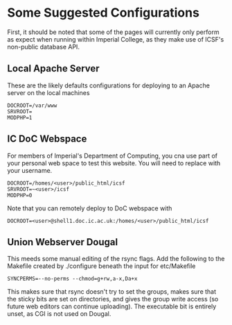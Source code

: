 Some Suggested Configurations
=============================

First, it should be noted that some of the pages will currently only
perform as expect when running within Imperial College, as they make
use of ICSF's non-public database API.

Local Apache Server
-------------------

These are the likely defaults configurations for deploying to an Apache
server on the local machines

```shell
DOCROOT=/var/www
SRVROOT=
MODPHP=1
```


IC DoC Webspace
---------------

For members of Imperial's Department of Computing, you cna use part of
your personal web space to test this website. You will need to replace
<user> with your username.

```shell
DOCROOT=/homes/<user>/public_html/icsf
SRVROOT=~<user>/icsf
MODPHP=0
```

Note that you can remotely deploy to DoC webspace with

```shell
DOCROOT=<user>@shell1.doc.ic.ac.uk:/homes/<user>/public_html/icsf
```

Union Webserver Dougal
----------------------

This meeds some manual editing of the rsync flags. Add the following
to the Makefile created by ./configure beneath the input for etc/Makefile

```shell
SYNCPERMS=--no-perms --chmod=g+rw,a-x,Da+x
```

This makes sure that rsync doesn't try to set the groups,
makes sure that the sticky bits are set on directories,
and gives the group write access (so future web editors
can continue uploading). The executable bit is entirely
unset, as CGI is not used on Dougal.
